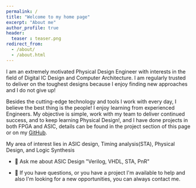 ```yaml
---
permalink: /
title: "Welcome to my home page"
excerpt: "About me"
author_profile: true
header:
  teaser : teaser.png
redirect_from: 
  - /about/
  - /about.html
---
```


I am an extremely motivated Physical Design Engineer with interests in the field of Digital IC Design and Computer Architecture. I am regularly trusted to deliver on the toughest designs because I enjoy finding new approaches and I do not give up!

Besides the cutting-edge technology and tools I work with every day, I believe the best thing is the people! I enjoy learning from experienced Engineers. My objective is simple, work with my team to deliver continued success, and to keep learning Physical Design!, and I have done projects in both FPGA and ASIC, details can be found in the project section of this page or on my [GitHub](https://github.com/abdelazeem201).

My area of interest lies in ASIC design, Timing analysis(STA), Physical Design, and Logic Synthesis


- 💬 Ask me about ASIC Design "Verilog, VHDL, STA, PnR"

- 💼 If you have questions, or you have a project I'm available to help and also I'm looking for a new opportunities, you can always contact me.

 

